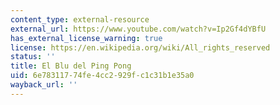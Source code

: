 ```yaml
---
content_type: external-resource
external_url: https://www.youtube.com/watch?v=Ip2Gf4dYBfU
has_external_license_warning: true
license: https://en.wikipedia.org/wiki/All_rights_reserved
status: ''
title: El Blu del Ping Pong
uid: 6e783117-74fe-4cc2-929f-c1c31b1e35a0
wayback_url: ''
---
```


